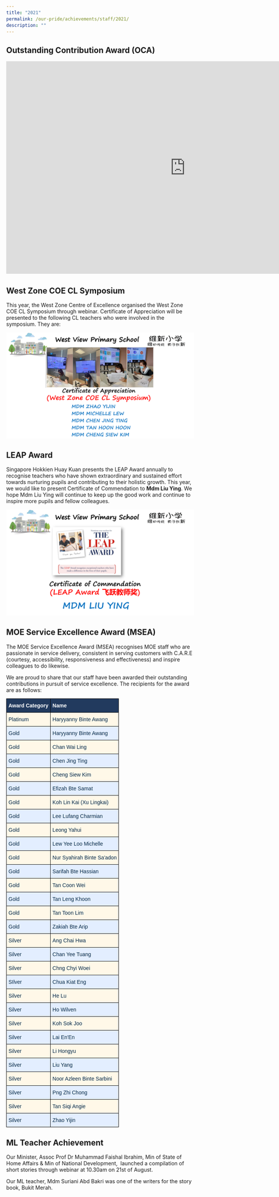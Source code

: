 ```yaml
---
title: "2021"
permalink: /our-pride/achievements/staff/2021/
description: ""
---
```

Outstanding Contribution Award (OCA)
------------------------------------

<iframe allowfullscreen="true" height="569" width="960" frameborder="0" src="https://docs.google.com/presentation/d/e/2PACX-1vQTEHgMeLF-TWPeI5H9mS73hV6DNbG1BJqfr4N61vjWhCwcp3zp7ddGKRodeGMUETlstT1KRZOiI-Fg/embed?start=false&amp;loop=false&amp;delayms=3000"></iframe>

West Zone COE CL Symposium
--------------------------

This year, the West Zone Centre of Excellence organised the West Zone COE CL Symposium through webinar. Certificate of Appreciation will be presented to the following CL teachers who were involved in the symposium. They are:

![West Zone COE CL Symposium](/images/For%20school%20website-2.png)

LEAP Award
----------

Singapore Hokkien Huay Kuan presents the LEAP Award annually to recognise teachers who have shown extraordinary and sustained effort towards nurturing pupils and contributing to their holistic growth. This year, we would like to present Certificate of Commendation to **Mdm Liu Ying**. We hope Mdm Liu Ying will continue to keep up the good work and continue to inspire more pupils and fellow colleagues.

![LEAP Award](/images/For%20school%20website-1.png)

MOE Service Excellence Award (MSEA)
-----------------------------------

The MOE Service Excellence Award (MSEA) recognises MOE staff who are passionate in service delivery, consistent in serving customers with C.A.R.E (courtesy, accessibility, responsiveness and effectiveness) and inspire colleagues to do likewise.

  

We are proud to share that our staff have been awarded their outstanding contributions in pursuit of service excellence. The recipients for the award are as follows:

<style type="text/css">
.tg  {border-collapse:collapse;border-spacing:0;}
.tg td{border-color:black;border-style:solid;border-width:1px;font-family:Arial, sans-serif;font-size:14px;
  overflow:hidden;padding:10px 5px;word-break:normal;}
.tg th{border-color:black;border-style:solid;border-width:1px;font-family:Arial, sans-serif;font-size:14px;
  font-weight:normal;overflow:hidden;padding:10px 5px;word-break:normal;}
.tg .tg-wlpn{background-color:#E3EEFF;color:#042847;text-align:left;vertical-align:middle}
.tg .tg-92k7{background-color:#223A5E;color:#FFF;font-weight:bold;text-align:left;vertical-align:middle}
.tg .tg-nqym{background-color:#FFF8E8;color:#042847;text-align:left;vertical-align:middle}
</style>
<table class="tg">
<thead>
  <tr>
    <th class="tg-92k7"><span style="font-weight:bold;color:#FFF;background-color:#223A5E">Award Category </span></th>
    <th class="tg-92k7"><span style="font-weight:bold;color:#FFF;background-color:#223A5E">Name</span></th>
  </tr>
</thead>
<tbody>
  <tr>
    <td class="tg-nqym"><span style="color:#042847;background-color:#FFF8E8">Platinum </span></td>
    <td class="tg-nqym"><span style="color:#042847;background-color:#FFF8E8">Haryyanny Binte Awang</span></td>
  </tr>
  <tr>
    <td class="tg-wlpn"><span style="color:#042847;background-color:#E3EEFF">Gold</span></td>
    <td class="tg-wlpn"><span style="color:#042847;background-color:#E3EEFF">Haryyanny Binte Awang</span></td>
  </tr>
  <tr>
    <td class="tg-nqym"><span style="color:#042847;background-color:#FFF8E8">Gold</span><br></td>
    <td class="tg-nqym"><span style="color:#042847;background-color:#FFF8E8">Chan Wai Ling</span></td>
  </tr>
  <tr>
    <td class="tg-wlpn"><span style="color:#042847;background-color:#E3EEFF">Gold</span></td>
    <td class="tg-wlpn"><span style="color:#042847;background-color:#E3EEFF">Chen Jing Ting</span></td>
  </tr>
  <tr>
    <td class="tg-nqym"><span style="color:#042847;background-color:#FFF8E8">Gold</span></td>
    <td class="tg-nqym"><span style="color:#042847;background-color:#FFF8E8">Cheng Siew Kim</span></td>
  </tr>
  <tr>
    <td class="tg-wlpn"><span style="color:#042847;background-color:#E3EEFF">Gold </span></td>
    <td class="tg-wlpn"><span style="color:#042847;background-color:#E3EEFF">Efizah Bte Samat</span></td>
  </tr>
  <tr>
    <td class="tg-nqym"><span style="color:#042847;background-color:#FFF8E8">Gold</span></td>
    <td class="tg-nqym"><span style="color:#042847;background-color:#FFF8E8">Koh Lin Kai (Xu Lingkai)</span></td>
  </tr>
  <tr>
    <td class="tg-wlpn"><span style="color:#042847;background-color:#E3EEFF">Gold </span></td>
    <td class="tg-wlpn"><span style="color:#042847;background-color:#E3EEFF">Lee Lufang Charmian</span></td>
  </tr>
  <tr>
    <td class="tg-nqym"><span style="color:#042847;background-color:#FFF8E8">Gold</span></td>
    <td class="tg-nqym"><span style="color:#042847;background-color:#FFF8E8">Leong Yahui</span><br></td>
  </tr>
  <tr>
    <td class="tg-wlpn"><span style="color:#042847;background-color:#E3EEFF">Gold </span></td>
    <td class="tg-wlpn"><span style="color:#042847;background-color:#E3EEFF">Lew Yee Loo Michelle</span></td>
  </tr>
  <tr>
    <td class="tg-nqym"><span style="color:#042847;background-color:#FFF8E8">Gold</span></td>
    <td class="tg-nqym"><span style="color:#042847;background-color:#FFF8E8">Nur Syahirah Binte Sa'adon</span></td>
  </tr>
  <tr>
    <td class="tg-wlpn"><span style="color:#042847;background-color:#E3EEFF">Gold</span></td>
    <td class="tg-wlpn"><span style="color:#042847;background-color:#E3EEFF">Sarifah Bte Hassian</span></td>
  </tr>
  <tr>
    <td class="tg-nqym"><span style="color:#042847;background-color:#FFF8E8">Gold</span></td>
    <td class="tg-nqym"><span style="color:#042847;background-color:#FFF8E8">Tan Coon Wei</span></td>
  </tr>
  <tr>
    <td class="tg-wlpn"><span style="color:#042847;background-color:#E3EEFF">Gold</span></td>
    <td class="tg-wlpn"><span style="color:#042847;background-color:#E3EEFF">Tan Leng Khoon</span></td>
  </tr>
  <tr>
    <td class="tg-nqym"><span style="color:#042847;background-color:#FFF8E8">Gold</span></td>
    <td class="tg-nqym"><span style="color:#042847;background-color:#FFF8E8">Tan Toon Lim</span></td>
  </tr>
  <tr>
    <td class="tg-wlpn"><span style="color:#042847;background-color:#E3EEFF">Gold</span></td>
    <td class="tg-wlpn"><span style="color:#042847;background-color:#E3EEFF">Zakiah Bte Arip</span></td>
  </tr>
  <tr>
    <td class="tg-nqym"><span style="color:#042847;background-color:#FFF8E8">Silver</span></td>
    <td class="tg-nqym"><span style="color:#042847;background-color:#FFF8E8">Ang Chai Hwa</span></td>
  </tr>
  <tr>
    <td class="tg-wlpn"><span style="color:#042847;background-color:#E3EEFF">Silver</span></td>
    <td class="tg-wlpn"><span style="color:#042847;background-color:#E3EEFF">Chan Yee Tuang</span></td>
  </tr>
  <tr>
    <td class="tg-nqym"><span style="color:#042847;background-color:#FFF8E8">Silver</span></td>
    <td class="tg-nqym"><span style="color:#042847;background-color:#FFF8E8">Chng Chyi Woei</span></td>
  </tr>
  <tr>
    <td class="tg-wlpn"><span style="color:#042847;background-color:#E3EEFF">SIlver</span></td>
    <td class="tg-wlpn"><span style="color:#042847;background-color:#E3EEFF">Chua Kiat Eng</span></td>
  </tr>
  <tr>
    <td class="tg-nqym"><span style="color:#042847;background-color:#FFF8E8">Silver</span></td>
    <td class="tg-nqym"><span style="color:#042847;background-color:#FFF8E8">He Lu</span></td>
  </tr>
  <tr>
    <td class="tg-wlpn"><span style="color:#042847;background-color:#E3EEFF">Silver</span></td>
    <td class="tg-wlpn"><span style="color:#042847;background-color:#E3EEFF">Ho Wilven</span></td>
  </tr>
  <tr>
    <td class="tg-nqym"><span style="color:#042847;background-color:#FFF8E8">Silver</span></td>
    <td class="tg-nqym"><span style="color:#042847;background-color:#FFF8E8">Koh Sok Joo</span></td>
  </tr>
  <tr>
    <td class="tg-wlpn"><span style="color:#042847;background-color:#E3EEFF">Silver</span></td>
    <td class="tg-wlpn"><span style="color:#042847;background-color:#E3EEFF">Lai En'En</span></td>
  </tr>
  <tr>
    <td class="tg-nqym"><span style="color:#042847;background-color:#FFF8E8">Silver</span></td>
    <td class="tg-nqym"><span style="color:#042847;background-color:#FFF8E8">Li Hongyu</span></td>
  </tr>
  <tr>
    <td class="tg-wlpn"><span style="color:#042847;background-color:#E3EEFF">Silver</span></td>
    <td class="tg-wlpn"><span style="color:#042847;background-color:#E3EEFF">Liu Yang</span></td>
  </tr>
  <tr>
    <td class="tg-nqym"><span style="color:#042847;background-color:#FFF8E8">Silver</span></td>
    <td class="tg-nqym"><span style="color:#042847;background-color:#FFF8E8">Noor Azleen Binte Sarbini</span></td>
  </tr>
  <tr>
    <td class="tg-wlpn"><span style="color:#042847;background-color:#E3EEFF">Silver</span></td>
    <td class="tg-wlpn"><span style="color:#042847;background-color:#E3EEFF">Png Zhi Chong</span></td>
  </tr>
  <tr>
    <td class="tg-nqym"><span style="color:#042847;background-color:#FFF8E8">Silver</span></td>
    <td class="tg-nqym"><span style="color:#042847;background-color:#FFF8E8">Tan Siqi Angie</span></td>
  </tr>
  <tr>
    <td class="tg-wlpn"><span style="color:#042847;background-color:#E3EEFF">Silver</span></td>
    <td class="tg-wlpn"><span style="color:#042847;background-color:#E3EEFF">Zhao Yijin</span></td>
  </tr>
</tbody>
</table>

ML Teacher Achievement
----------------------

Our Minister, Assoc Prof Dr Muhammad Faishal Ibrahim, Min of State of Home Affairs & Min of National Development,  launched a compilation of short stories through webinar at 10.30am on 21st of August.

  

Our ML teacher, Mdm Suriani Abd Bakri was one of the writers for the story book, Bukit Merah.